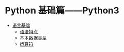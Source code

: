 # Python 基础篇——Python3

* [语言基础](语言基础/README.md)
  + [语法特点](语言基础/语法特点/README.md)
  + [基本数据类型](语言基础/基本数据类型/README.md)
  + [运算符](语言基础/运算符/README.md)
